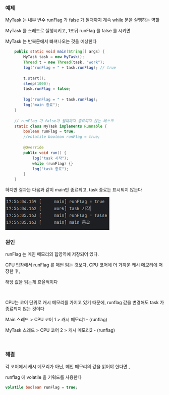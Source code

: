 ### 예제 


MyTask 는 내부 변수 runFlag 가 false 가 될때까지 계속 while 문을 실행하는 역할

MyTask 를 스레드로 실행시키고, 1초뒤 runFlag 를 false 를 시키면

MyTask 는 반복문에서 빠져나오는 것을 예상한다
```java
    public static void main(String[] args) {
        MyTask task = new MyTask();
        Thread t = new Thread(task, "work");
        log("runFlag = " + task.runFlag); // true
        
        t.start();
        sleep(1000);
        task.runFlag = false;
        
        log("runFlag = " + task.runFlag);
        log("main 종료");
    }

    // runFlag 가 false가 될떄까지 종료되지 않는 테스크
    static class MyTask implements Runnable {
        boolean runFlag = true;
        //volatile boolean runFlag = true;

        @Override
        public void run() {
            log("task 시작");
            while (runFlag) {}
            log("task 종료");
        }
    }

```

하지만 결과는 다음과 같이 main만 종료되고, task 종료는 표시되지 않는다 

![img.png](img.png)

### 원인 

runFlag 는 메인 메모리의 힙영역에 저장되어 있다.

CPU 입장에서 runFlag 를 매번 읽는 것보다, CPU 코어에 더 가까운 캐시 메모리에 저장한 후,

해당 값을 읽는게 효율적이다 

<br>


CPU는 코어 단위로 캐시 메모리를 가지고 있기 때문에, runflag 값을 변경해도 task 가 종료되지 않는 것이다

Main 스레드 > CPU 코어 1 > 캐시 메모리1 - (runflag) 

MyTask 스레드 > CPU 코어 2 > 캐시 메모리2 - (runflag)

<br>

### 해결 

각 코어에서 캐시 메모리가 아닌, 메인 메모리의 값을 읽어야 한다면 , 

runflag 에 volatile 을 키워드를 사용한다 

```java
volatile boolean runFlag = true;
```